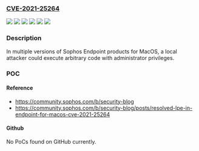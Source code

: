### [CVE-2021-25264](https://cve.mitre.org/cgi-bin/cvename.cgi?name=CVE-2021-25264)
![](https://img.shields.io/static/v1?label=Product&message=Intercept%20X%20for%20MacOS%20(OPM)&color=blue)
![](https://img.shields.io/static/v1?label=Product&message=Intercept%20X%20for%20MacOS&color=blue)
![](https://img.shields.io/static/v1?label=Product&message=Sophos%20Home%20for%20MacOS&color=blue)
![](https://img.shields.io/static/v1?label=Version&message=%3C%3D%2010.0.3%20&color=brighgreen)
![](https://img.shields.io/static/v1?label=Version&message=%3C%3D%209.10.1%20&color=brighgreen)
![](https://img.shields.io/static/v1?label=Vulnerability&message=n%2Fa&color=brighgreen)

### Description

In multiple versions of Sophos Endpoint products for MacOS, a local attacker could execute arbitrary code with administrator privileges.

### POC

#### Reference
- https://community.sophos.com/b/security-blog
- https://community.sophos.com/b/security-blog/posts/resolved-lpe-in-endpoint-for-macos-cve-2021-25264

#### Github
No PoCs found on GitHub currently.


